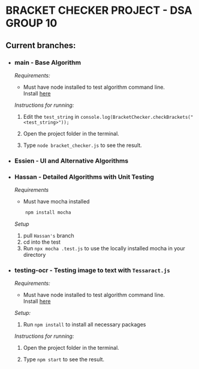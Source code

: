 # BRACKET CHECKER PROJECT - DSA GROUP 10

## Current branches:
* ### main - Base Algorithm  
    *Requirements:*
    * Must have node installed to test algorithm command line.  
    Install [here](https://nodejs.org/en/download)  

    *Instructions for running:*  
    1.  Edit the `test_string` in `console.log(BracketChecker.checkBrackets("<test_string>"));`

    2. Open the project folder in the terminal.   

    3. Type `node bracket_checker.js` to see the result.  
    

* ### Essien - UI and Alternative Algorithms

* ### Hassan - Detailed Algorithms with Unit Testing
    *Requirements*
    * Must have mocha installed
    ```bash
        npm install mocha
    ```

    *Setup*
    1. pull `Hassan's` branch
    2. cd into the test
    2. Run `npx mocha .test.js` to use the locally installed mocha in your directory
    
* ### testing-ocr - Testing image to text with `Tessaract.js`  
    *Requirements:*
    * Must have node installed to test algorithm command line.  
    Install [here](https://nodejs.org/en/download)  

    *Setup:*  
    1.  Run `npm install` to install all necessary packages  


    *Instructions for running:*
    1. Open the project folder in the terminal.   

    2. Type `npm start` to see the result. 